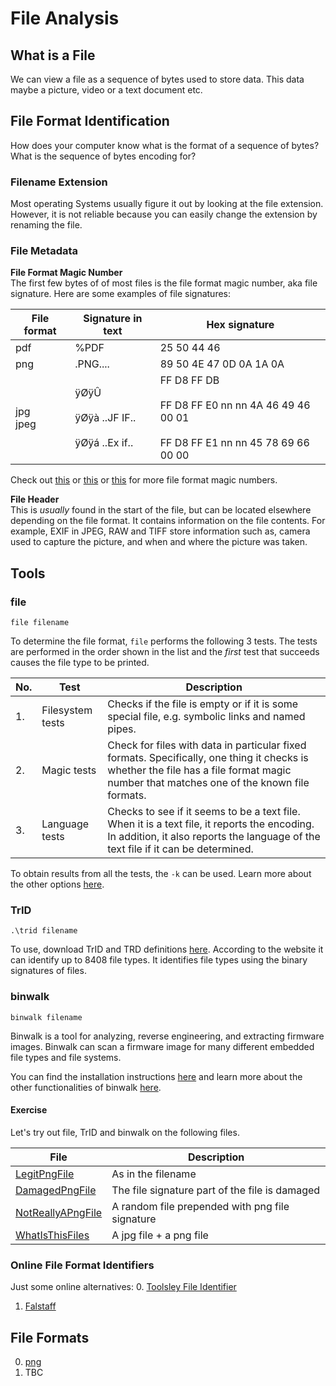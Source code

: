 # File Analysis

## What is a File
We can view a file as a sequence of bytes used to store data. This data maybe a picture, video or a text document etc.

## File Format Identification
How does your computer know what is the format of a sequence of bytes? What is the sequence of bytes encoding for?

### Filename Extension
Most operating Systems usually figure it out by looking at the file extension. However, it is not reliable because you can easily change the extension by renaming the file.

### File Metadata
**File Format Magic Number** <br>
The first few bytes of of most files is the file format magic number, aka file signature.  Here are some examples of file signatures:

| File format | Signature in text | Hex signature |
| ------------- | ------------- | ----- |
| pdf | %PDF | 25 50 44 46 |
| png | .PNG.... | 89 50 4E 47 0D 0A 1A 0A |
| jpg<br>jpeg | ÿØÿÛ<br><br> ÿØÿà ..JF IF..<br><br> ÿØÿá ..Ex if.. | FF D8 FF DB<br><br>FF D8 FF E0 nn nn 4A 46 49 46 00 01<br><br>FF D8 FF E1 nn nn 45 78 69 66 00 00<br> |

Check out [this](https://www.filesignatures.net/) or [this](http://www.garykessler.net/library/file_sigs.html) or [this](https://en.wikipedia.org/wiki/List_of_file_signatures) for more file format magic numbers.

**File Header** <br>
This is *usually* found in the start of the file, but can be located elsewhere depending on the file format. It contains information on the file contents. For example, EXIF in JPEG, RAW and TIFF store information such as, camera used to capture the picture, and when and where the picture was taken.

## Tools
### file
```
file filename
```
To determine the file format, `file` performs the following 3 tests. The tests are performed in the order shown in the list and the *first* test that succeeds causes the file type to be printed.

|No.| Test | Description |
| -| - | - |
|1.| Filesystem tests | Checks if the file is empty or if it is some special file, e.g. symbolic links and named pipes. |
|2.|Magic tests| Check for files with data in particular fixed formats. Specifically, one thing it checks is whether the file has a file format magic number that matches one of the known file formats. |
|3.|Language tests| Checks to see if it seems to be a text file. When it is a text file, it reports the encoding. In addition, it also reports the language of the text file if it can be determined. |

To obtain results from all the tests, the `-k` can be used. Learn more about the other options [here](https://linux.die.net/man/1/file).

### TrID
```
.\trid filename
```
To use, download TrID and TRD definitions [here](http://mark0.net/soft-trid-e.html). According to the website it can identify up to 8408 file types. It identifies file types using the binary signatures of files.

### binwalk
```
binwalk filename
```
Binwalk is a tool for analyzing, reverse engineering, and extracting firmware images. Binwalk can scan a firmware image for many different embedded file types and file systems.

You can  find the installation instructions [here](https://github.com/devttys0/binwalk/wiki/Quick-Start-Guide) and learn more about the other functionalities of binwalk
[here](https://github.com/devttys0/binwalk/wiki/Usage).

#### Exercise
Let's try out file, TrID and binwalk on the following files.

| File | Description |
| - | - |
|[LegitPngFile](./exercise/LegitPngFile)| As in the filename |
|[DamagedPngFile](./exercise/DamagedPngFile)| The file signature part of the file is damaged |
|[NotReallyAPngFile](./exercise/NotReallyAPngFile)| A random file prepended with png file signature |
|[WhatIsThisFiles](exercise/W)| A jpg file + a png file |

### Online File Format Identifiers
Just some online alternatives:
0. [Toolsley File Identifier](https://www.toolsley.com/file.html)
1. [Falstaff](http://ec2-52-37-126-112.us-west-2.compute.amazonaws.com/falstaff/)

## File Formats
0. [png](./png.md)
1. TBC
